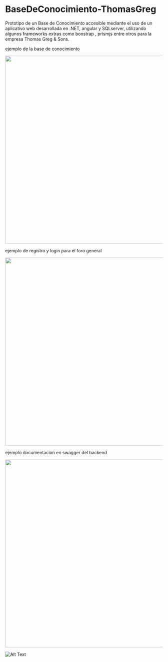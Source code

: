 # BaseDeConocimiento-ThomasGreg
Prototipo de un Base de Conocimiento accesible mediante el uso de un aplicativo web desarrollada en .NET, angular y SQLserver, utilizando algunos frameworks extras como boostrap , prismjs entre otros para la empresa Thomas Greg & Sons.





ejemplo de la base de conocimiento

<img src="https://github.com/Khesartt/BaseDeConocimiento-ThomasGreg/blob/main/base%20de%20conocimiento.gif" width="800" height="600" text-align="center"/>


ejemplo de registro y login para el foro general


<img src="https://github.com/Khesartt/BaseDeConocimiento-ThomasGreg/blob/main/login%20y%20register.gif" width="800" height="600" />

ejemplo documentacion en swagger del backend


<img src="https://github.com/Khesartt/BaseDeConocimiento-ThomasGreg/blob/main/documentacion%20swagger.gif" width="800" height="600" />


![Alt Text](https://media.giphy.com/media/vFKqnCdLPNOKc/giphy.gif)



